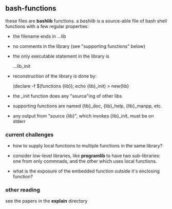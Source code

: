##   bash-functions

these files are __bashlib__ functions.  a _bashlib_ is a
source-able file of bash shell functions with a few regular 
properties:

* the filename ends in ...lib

* no comments in the library (see "supporting functions" below)

* the only executable statement in the library is

     ...lib_init

* reconstruction of the library is done by:

    (declare -f $(functions {lib}); echo {lib}_init) > new{lib}

* the _init function does any "source"ing of other libs

* supporting functions are named  {lib}_doc, {lib}_help,
    {lib}_manpp, etc.

* any output from "source {lib}", which invokes {lib}_init,
    must be on stderr

###	current challenges

* how to supply local functions to multiple functions
  in the same library?

* consider low-level libraries, like __programlib__ to
  have two sub-libraries:  one from only commnads, and
  the other which uses local functions.

* what is the exposure of the embedded function outside
  it's enclosing function?

### other reading

 see the papers in the **explain** directory